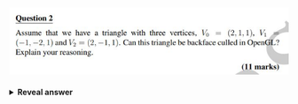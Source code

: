 ## <img src="../../../../../media/paste-6b1a3d327ebd73e4a91c8f54330ffff8b6f68545.jpg">
<details>
<summary><b>Reveal answer</b></summary>
<img src="../../../../../media/paste-6f2e68379a9f6537d32a315ad5da69115d7e0201.jpg">
</details>
